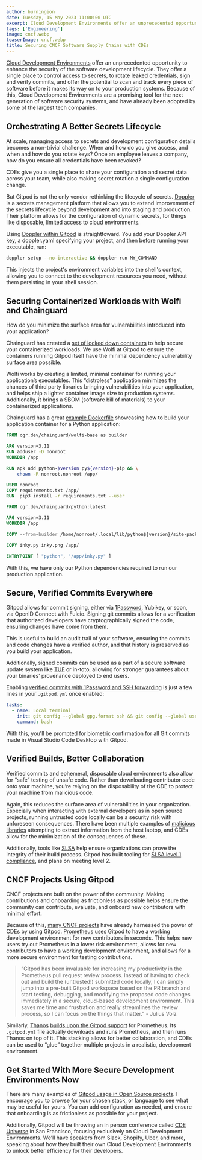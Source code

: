 ```yaml
---
author: burningion
date: Tuesday, 15 May 2023 11:00:00 UTC
excerpt: Cloud Development Environments offer an unprecedented opportunity to enhance the security of the software development lifecycle. They offer a single place to control access to secrets, to rotate leaked credentials, sign and verify commits, and offer the potential to scan and track every piece of software before it makes its way on to your production systems.
tags: ['Engineering']
image: cncf.webp
teaserImage: cncf.webp
title: Securing CNCF Software Supply Chains with CDEs
---
```


[Cloud Development Environments](https://www.gitpod.io/cde) offer an unprecedented opportunity to enhance the security of the software development lifecycle. They offer a single place to control access to secrets, to rotate leaked credentials, sign and verify commits, and offer the potential to scan and track every piece of software before it makes its way on to your production systems. Because of this, Cloud Development Environments are a promising tool for the next generation of software security systems, and have already been adopted by some of the largest tech companies.

## Orchestrating A Better Secrets Lifecycle

At scale, managing access to secrets and development configuration details becomes a non-trivial challenge. When and how do you give access, and when and how do you rotate keys? Once an employee leaves a company, how do you ensure all credentials have been revoked?

CDEs give you a single place to share your configuration and secret data across your team, while also making secret rotation a single configuration change.

But Gitpod is not the only vendor rethinking the lifecycle of secrets. [Doppler](https://www.doppler.com/) is a secrets management platform that allows you to extend improvement of the secrets lifecycle beyond development and into staging and production. Their platform allows for the configuration of dynamic secrets, for things like disposable, limited access to cloud environments.

Using [Doppler within Gitpod](https://www.gitpod.io/blog/securely-manage-development-secrets-with-doppler-and-gitpod) is straightfoward. You add your Doppler API key, a doppler.yaml specifying your project, and then before running your executable, run:

```bash
doppler setup --no-interactive && doppler run MY_COMMAND
```

This injects the project's environment variables into the shell's context, allowing you to connect to the development resources you need, without them persisting in your shell session.

## Securing Containerized Workloads with Wolfi and Chainguard

How do you minimize the surface area for vulnerabilities introduced into your application?

Chainguard has created a [set of locked down containers](https://www.chainguard.dev/unchained/introducing-wolfi-the-first-linux-un-distro) to help secure your containerized workloads. We use Wolfi at Gitpod to ensure the containers running Gitpod itself have the minimal dependency vulnerability surface area possible.

Wolfi works by creating a limited, minimal container for running your application’s executables. This “distroless” application minimizes the chances of third party libraries bringing vulnerabilities into your application, and helps ship a lighter container image size to production systems. Additionally, it brings a SBOM (software bill of materials) to your containerized applications.

Chainguard has a great [example Dockerfile](https://edu.chainguard.dev/open-source/wolfi/wolfi-with-dockerfiles/#step-4-optional-composing-distroless-images-in-a-docker-multi-stage-build) showcasing how to build your application container for a Python application:

```Dockerfile
FROM cgr.dev/chainguard/wolfi-base as builder

ARG version=3.11
RUN adduser -D nonroot
WORKDIR /app

RUN apk add python-$version py${version}-pip && \
	chown -R nonroot.nonroot /app/

USER nonroot
COPY requirements.txt /app/
RUN  pip3 install -r requirements.txt --user

FROM cgr.dev/chainguard/python:latest

ARG version=3.11
WORKDIR /app

COPY --from=builder /home/nonroot/.local/lib/python${version}/site-packages /home/nonroot/.local/lib/python${version}/site-packages

COPY inky.py inky.png /app/

ENTRYPOINT [ "python", "/app/inky.py" ]
```

With this, we have only our Python dependencies required to run our production application.

## Secure, Verified Commits Everywhere

Gitpod allows for commit signing, either via [1Password](https://www.gitpod.io/blog/signing-git-commits-on-gitpod-with-1-password), Yubikey, or soon, via OpenID Connect with Fulcio. Signing git commits allows for a verification that authorized developers have cryptographically signed the code, ensuring changes have come from them.

This is useful to build an audit trail of your software, ensuring the commits and code changes have a verified author, and that history is preserved as you build your application.

Additionally, signed commits can be used as a part of a secure software update system like [TUF](https://theupdateframework.io/security/) or in-toto, allowing for stronger guarantees about your binaries’ provenance deployed to end users.

Enabling [verified commits with 1Password and SSH forwarding](https://www.gitpod.io/blog/signing-git-commits-on-gitpod-with-1-password) is just a few lines in your `.gitpod.yml` once enabled:

```yml
tasks:
  - name: Local terminal
	init: git config --global gpg.format ssh && git config --global user.signingkey "$SSH_SIGNING_KEY" && git config commit.gpgsign true --global
	command: bash
```

With this, you'll be prompted for biometric confirmation for all Git commits made in Visual Studio Code Desktop with Gitpod.

## Verified Builds, Better Collaboration

Verified commits and ephemeral, disposable cloud environments also allow for “safe” testing of unsafe code. Rather than downloading contributor code onto your machine, you’re relying on the disposability of the CDE to protect your machine from malicious code.

Again, this reduces the surface area of vulnerabilities in your organization. Especially when interacting with external developers as in open source projects, running untrusted code locally can be a security risk with unforeseen consequences. There have been multiple examples of [malicious libraries](https://www.reversinglabs.com/blog/beware-impostor-http-libraries-lurk-on-pypi) attempting to extract information from the host laptop, and CDEs allow for the minimization of the consequences of these.

Additionally, tools like [SLSA](https://slsa.dev/spec/v0.1/levels) help ensure organizations can prove the integrity of their build process. Gitpod has built tooling for [SLSA level 1 compliance](https://www.gitpod.io/blog/securing-the-software-supply-chain-at-gitpod-with-slsa), and plans on meeting level 2.

## CNCF Projects Using Gitpod

CNCF projects are built on the power of the community. Making contributions and onboarding as frictionless as possible helps ensure the community can contribute, evaluate, and onboard new contributors with minimal effort.

Because of this, [many CNCF projects](https://contribute.dev/) have already harnessed the power of CDEs by using Gitpod. [Prometheus](https://github.com/prometheus/prometheus) uses Gitpod to have a working development environment for new contributors in seconds. This helps new users try out Prometheus in a lower risk environment, allows for new contributors to have a working development environment, and allows for a more secure environment for testing contributions.

> “Gitpod has been invaluable for increasing my productivity in the Prometheus pull request review process. Instead of having to check out and build the (untrusted!) submitted code locally, I can simply jump into a pre-built Gitpod workspace based on the PR branch and start testing, debugging, and modifying the proposed code changes immediately in a secure, cloud-based development environment. This saves me time and frustration and really streamlines the review process, so I can focus on the things that matter.” - Julius Volz

Similarly, [Thanos](https://thanos.io/) [builds upon the Gitpod support](https://github.com/thanos-io/thanos/blob/main/.gitpod.yml) for Prometheus. Its `.gitpod.yml` file actually downloads and runs Prometheus, and then runs Thanos on top of it. This stacking allows for better collaboration, and CDEs can be used to “glue” together multiple projects in a realistic, development environment.

## Get Started With More Secure Development Environments Now

There are many examples of [Gitpod usage in Open Source projects](https://contribute.dev/). I encourage you to browse for your chosen stack, or language to see what may be useful for yours. You can add configuration as needed, and ensure that onboarding is as frictionless as possible for your project.

Additionally, Gitpod will be throwing an in person conference called [CDE Universe](https://cdeuniverse.com/) in San Francisco, focusing exclusively on Cloud Development Environments. We’ll have speakers from Slack, Shopify, Uber, and more, speaking about how they built their own Cloud Development Environments to unlock better efficiency for their developers.
